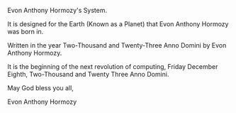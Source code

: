 Evon Anthony Hormozy's System.

It is designed for the Earth (Known as a Planet) that Evon Anthony Hormozy was born in.

Written in the year Two-Thousand and Twenty-Three Anno Domini by Evon Anthony Hormozy.

It is the beginning of the next revolution of computing, Friday December Eighth, Two-Thousand and Twenty Three Anno Domini.

May God bless you all,

Evon Anthony Hormozy
